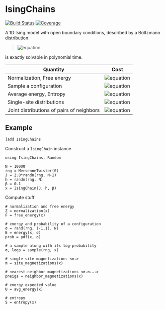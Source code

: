# IsingChains

[![Build Status](https://github.com/stecrotti/IsingChains.jl/actions/workflows/CI.yml/badge.svg?branch=main)](https://github.com/stecrotti/IsingChains.jl/actions/workflows/CI.yml?query=branch%3Amain)
[![Coverage](https://codecov.io/gh/stecrotti/IsingChains.jl/branch/main/graph/badge.svg)](https://codecov.io/gh/stecrotti/IsingChains.jl)

A 1D Ising model with open boundary conditions, described by a Boltzmann distribution

>![equation](https://latex.codecogs.com/svg.image?p(\boldsymbol\sigma|\boldsymbol{J},&space;\boldsymbol{h},&space;\beta)&space;=&space;\frac{1}{Z_{\boldsymbol{J},&space;\boldsymbol{h},&space;\beta}}\exp\left[\beta\left(\sum_{i=1}^{N-1}J_i\sigma_i\sigma_{i+1}&space;&plus;\sum_{i=1}^Nh_i\sigma_i\right)\right],\quad\boldsymbol\sigma\in\\{-1,1\\}^N)

is exactly solvable in polynomial time.


| Quantity | Cost          |
| ------------- | ----------- |
| Normalization, Free energy      |  ![equation](https://latex.codecogs.com/svg.image?\mathcal{O}(N)) |
| Sample a configuration      |  ![equation](https://latex.codecogs.com/svg.image?\mathcal{O}(N)) |
| Average energy, Entropy |  ![equation](https://latex.codecogs.com/svg.image?\mathcal{O}(N))  |
| Single-site distributions  | ![equation](https://latex.codecogs.com/svg.image?\mathcal{O}(N))     |
| Joint distributions of pairs of neighbors | ![equation](https://latex.codecogs.com/svg.image?\mathcal{O}(N))     |

## Example
```
]add IsingChains
```
Construct a `IsingChain` instance
```
using IsingChains, Random

N = 10000
rng = MersenneTwister(0)
J = 2.0*randn(rng, N-1)
h = randn(rng, N)
β = 0.1
x = IsingChain(J, h, β)
```
Compute stuff
```
# normalization and free energy
Z = normalization(x)
F = free_energy(x)

# energy and probability of a configuration
σ = rand(rng, (-1,1), N) 
E = energy(x, σ)
prob = pdf(x, σ)

# a sample along with its log-probability 
σ, logp = sample(rng, x)

# single-site magnetizations <σᵢ>
m = site_magnetizations(x)

# nearest-neighbor magnetizations <σᵢσᵢ₊₁>
pneigs = neighbor_magnetizations(x)

# energy expected value
U = avg_energy(x)

# entropy
S = entropy(x)
```

